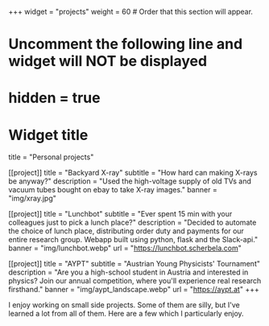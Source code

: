 +++
widget = "projects"
weight = 60  # Order that this section will appear.

# Uncomment the following line and widget will NOT be displayed
# hidden = true

# Widget title
title = "Personal projects"

[[project]]
title = "Backyard X-ray"
subtitle = "How hard can making X-rays be anyway?"
description = "Used the high-voltage supply of old TVs and vacuum tubes bought on ebay to take X-ray images."
banner = "img/xray.jpg"

[[project]]
title = "Lunchbot"
subtitle = "Ever spent 15 min with your colleagues just to pick a lunch place?"
description = "Decided to automate the choice of lunch place, distributing order duty and payments for our entire research group. Webapp built using python, flask and the Slack-api."
banner = "img/lunchbot.webp"
url = "https://lunchbot.scherbela.com"

[[project]]
title = "AYPT"
subtitle = "Austrian Young Physicists' Tournament"
description = "Are you a high-school student in Austria and interested in physics? Join our annual competition, where you'll experience real research firsthand."
banner = "img/aypt_landscape.webp"
url = "https://aypt.at"
+++

I enjoy working on small side projects. Some of them are silly, but I've learned a lot from all of them. Here are a few which I particularly enjoy.
